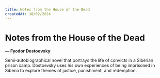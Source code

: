 ```yaml
---
title: Notes from the House of the Dead
createdAt: 10/02/2024
---
```


# Notes from the House of the Dead

**— Fyodor Dostoevsky**

Semi-autobiographical novel that portrays the life of convicts in a Siberian prison camp. Dostoevsky uses his own
experiences of being imprisoned in Siberia to explore themes of justice, punishment, and redemption.
